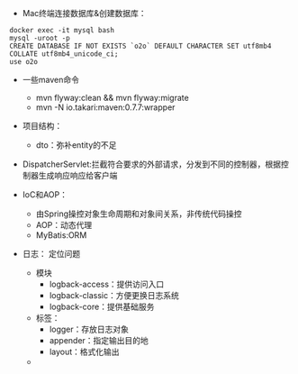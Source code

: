 
- Mac终端连接数据库&创建数据库：
```shell
docker exec -it mysql bash 
mysql -uroot -p
CREATE DATABASE IF NOT EXISTS `o2o` DEFAULT CHARACTER SET utf8mb4 COLLATE utf8mb4_unicode_ci;
use o2o
```
- 一些maven命令
  - mvn flyway:clean && mvn flyway:migrate
  - mvn -N io.takari:maven:0.7.7:wrapper
- 项目结构：
  - dto：弥补entity的不足

- DispatcherServlet:拦截符合要求的外部请求，分发到不同的控制器，根据控制器生成响应响应给客户端
- IoC和AOP：
  - 由Spring操控对象生命周期和对象间关系，非传统代码操控
  - AOP：动态代理
  - MyBatis:ORM
- 日志： 定位问题
  - 模块
    - logback-access：提供访问入口
    - logback-classic：方便更换日志系统
    - logback-core：提供基础服务
  - 标签：
    - logger：存放日志对象
    - appender：指定输出目的地
    - layout：格式化输出
  - 